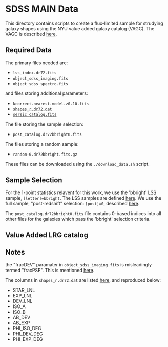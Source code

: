 # SDSS MAIN Data

This directory contains scripts to create a flux-limited sample for strudying galaxy shapes using the NYU value added galaxy catalog (VAGC).  The VAGC is described [here](http://sdss.physics.nyu.edu/vagc/).


## Required Data

The primary files needed are:

*   `lss_index.dr72.fits`
*   `object_sdss_imaging.fits`
*   `object_sdss_spectro.fits`

and files storing additional parameters:

*    `kcorrect.nearest.model.z0.10.fits`
*    [`shapes_r.dr72.dat`](http://sdss.physics.nyu.edu/vagc/flatfiles/shapes_r.dat.html)
*    [`sersic_catalog.fits`](http://cosmo.nyu.edu/blanton/vagc/sersic.html)

The file storing the sample selection:

*   `post_catalog.dr72bbright0.fits`

The files storing a random sample:

* `random-0.dr72bbright.fits.gz`


These files can be downloaded using the `./download_data.sh` script.

## Sample Selection

For the 1-point statistics relavent for this work, we use the 'bbright' LSS sample, `[letter]=bbright`.  The LSS samples are defined [here](http://sdss.physics.nyu.edu/vagc/lss.html).  We use the full sample, "post-redshift" selection: `[post]=0`, described [here](http://sdss.physics.nyu.edu/vagc/data/sdss/lss_post.par).

The `post_catalog.dr72bbright0.fits` file contains 0-based indices into all other files for the galaxies which pass the 'bbright' selection criteria.  


## Value Added LRG catalog


## Notes

the "fracDEV" paramater in `object_sdss_imaging.fits` is misleadingly termed "fracPSF".  This is mentioned [here](http://classic.sdss.org/dr7/algorithms/photometry.html).

The columns in `shapes_r.dr72.dat` are listed [here](http://sdss.physics.nyu.edu/vagc/flatfiles/shapes_r.dat.html), and reproduced below:

* STAR_LNL
* EXP_LNL
* DEV_LNL
* ISO_A
* ISO_B
* AB_DEV
* AB_EXP
* PHI_ISO_DEG
* PHI_DEV_DEG
* PHI_EXP_DEG


  